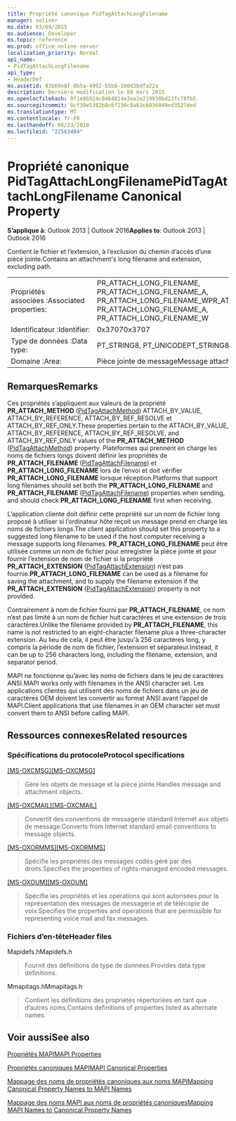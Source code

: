 ```yaml
---
title: Propriété canonique PidTagAttachLongFilename
manager: soliver
ms.date: 03/09/2015
ms.audience: Developer
ms.topic: reference
ms.prod: office-online-server
localization_priority: Normal
api_name:
- PidTagAttachLongFilename
api_type:
- HeaderDef
ms.assetid: 83b69e8f-0b5a-4992-b5b8-160d3bdfa22a
description: Dernière modification le 09 mars 2015
ms.openlocfilehash: 0f1e86924c0464814e3aa1e219930bd23fc78fb5
ms.sourcegitcommit: 0cf39e5382b8c6f236c8a63c6036849ed3527ded
ms.translationtype: MT
ms.contentlocale: fr-FR
ms.lasthandoff: 08/23/2018
ms.locfileid: "22563484"
---
```

# <a name="pidtagattachlongfilename-canonical-property"></a><span data-ttu-id="c0ef4-103">Propriété canonique PidTagAttachLongFilename</span><span class="sxs-lookup"><span data-stu-id="c0ef4-103">PidTagAttachLongFilename Canonical Property</span></span>

  
  
<span data-ttu-id="c0ef4-104">**S’applique à**: Outlook 2013 | Outlook 2016</span><span class="sxs-lookup"><span data-stu-id="c0ef4-104">**Applies to**: Outlook 2013 | Outlook 2016</span></span> 
  
<span data-ttu-id="c0ef4-105">Contient le fichier et l’extension, à l’exclusion du chemin d’accès d’une pièce jointe.</span><span class="sxs-lookup"><span data-stu-id="c0ef4-105">Contains an attachment's long filename and extension, excluding path.</span></span> 
  
|||
|:-----|:-----|
|<span data-ttu-id="c0ef4-106">Propriétés associées :</span><span class="sxs-lookup"><span data-stu-id="c0ef4-106">Associated properties:</span></span>  <br/> |<span data-ttu-id="c0ef4-107">PR_ATTACH_LONG_FILENAME, PR_ATTACH_LONG_FILENAME_A, PR_ATTACH_LONG_FILENAME_W</span><span class="sxs-lookup"><span data-stu-id="c0ef4-107">PR_ATTACH_LONG_FILENAME, PR_ATTACH_LONG_FILENAME_A, PR_ATTACH_LONG_FILENAME_W</span></span>  <br/> |
|<span data-ttu-id="c0ef4-108">Identificateur :</span><span class="sxs-lookup"><span data-stu-id="c0ef4-108">Identifier:</span></span>  <br/> |<span data-ttu-id="c0ef4-109">0x3707</span><span class="sxs-lookup"><span data-stu-id="c0ef4-109">0x3707</span></span>  <br/> |
|<span data-ttu-id="c0ef4-110">Type de données :</span><span class="sxs-lookup"><span data-stu-id="c0ef4-110">Data type:</span></span>  <br/> |<span data-ttu-id="c0ef4-111">PT_STRING8, PT_UNICODE</span><span class="sxs-lookup"><span data-stu-id="c0ef4-111">PT_STRING8, PT_UNICODE</span></span>  <br/> |
|<span data-ttu-id="c0ef4-112">Domaine :</span><span class="sxs-lookup"><span data-stu-id="c0ef4-112">Area:</span></span>  <br/> |<span data-ttu-id="c0ef4-113">Pièce jointe de message</span><span class="sxs-lookup"><span data-stu-id="c0ef4-113">Message attachment</span></span>  <br/> |
   
## <a name="remarks"></a><span data-ttu-id="c0ef4-114">Remarques</span><span class="sxs-lookup"><span data-stu-id="c0ef4-114">Remarks</span></span>

<span data-ttu-id="c0ef4-115">Ces propriétés s’appliquent aux valeurs de la propriété **PR_ATTACH_METHOD** ([PidTagAttachMethod](pidtagattachmethod-canonical-property.md)) ATTACH_BY_VALUE, ATTACH_BY_REFERENCE, ATTACH_BY_REF_RESOLVE et ATTACH_BY_REF_ONLY.</span><span class="sxs-lookup"><span data-stu-id="c0ef4-115">These properties pertain to the ATTACH_BY_VALUE, ATTACH_BY_REFERENCE, ATTACH_BY_REF_RESOLVE, and ATTACH_BY_REF_ONLY values of the **PR_ATTACH_METHOD** ([PidTagAttachMethod](pidtagattachmethod-canonical-property.md)) property.</span></span> <span data-ttu-id="c0ef4-116">Plateformes qui prennent en charge les noms de fichiers longs doivent définir les propriétés de **PR_ATTACH_FILENAME** ([PidTagAttachFilename](pidtagattachfilename-canonical-property.md)) et **PR_ATTACH_LONG_FILENAME** lors de l’envoi et doit vérifier **PR_ATTACH_LONG_FILENAME** lorsque réception.</span><span class="sxs-lookup"><span data-stu-id="c0ef4-116">Platforms that support long filenames should set both the **PR_ATTACH_LONG_FILENAME** and **PR_ATTACH_FILENAME** ([PidTagAttachFilename](pidtagattachfilename-canonical-property.md)) properties when sending, and should check **PR_ATTACH_LONG_FILENAME** first when receiving.</span></span> 
  
<span data-ttu-id="c0ef4-117">L’application cliente doit définir cette propriété sur un nom de fichier long proposé à utiliser si l’ordinateur hôte reçoit un message prend en charge les noms de fichiers longs.</span><span class="sxs-lookup"><span data-stu-id="c0ef4-117">The client application should set this property to a suggested long filename to be used if the host computer receiving a message supports long filenames.</span></span> <span data-ttu-id="c0ef4-118">**PR_ATTACH_LONG_FILENAME** peut être utilisée comme un nom de fichier pour enregistrer la pièce jointe et pour fournir l’extension de nom de fichier si la propriété **PR_ATTACH_EXTENSION** ([PidTagAttachExtension](pidtagattachextension-canonical-property.md)) n’est pas fournie.</span><span class="sxs-lookup"><span data-stu-id="c0ef4-118">**PR_ATTACH_LONG_FILENAME** can be used as a filename for saving the attachment, and to supply the filename extension if the **PR_ATTACH_EXTENSION** ([PidTagAttachExtension](pidtagattachextension-canonical-property.md)) property is not provided.</span></span> 
  
<span data-ttu-id="c0ef4-119">Contrairement à nom de fichier fourni par **PR_ATTACH_FILENAME**, ce nom n’est pas limité à un nom de fichier huit caractères et une extension de trois caractères.</span><span class="sxs-lookup"><span data-stu-id="c0ef4-119">Unlike the filename provided by **PR_ATTACH_FILENAME**, this name is not restricted to an eight-character filename plus a three-character extension.</span></span> <span data-ttu-id="c0ef4-120">Au lieu de cela, il peut être jusqu'à 256 caractères long, y compris la période de nom de fichier, l’extension et séparateur.</span><span class="sxs-lookup"><span data-stu-id="c0ef4-120">Instead, it can be up to 256 characters long, including the filename, extension, and separator period.</span></span> 
  
<span data-ttu-id="c0ef4-121">MAPI ne fonctionne qu’avec les noms de fichiers dans le jeu de caractères ANSI.</span><span class="sxs-lookup"><span data-stu-id="c0ef4-121">MAPI works only with filenames in the ANSI character set.</span></span> <span data-ttu-id="c0ef4-122">Les applications clientes qui utilisent des noms de fichiers dans un jeu de caractères OEM doivent les convertir au format ANSI avant l’appel de MAPI.</span><span class="sxs-lookup"><span data-stu-id="c0ef4-122">Client applications that use filenames in an OEM character set must convert them to ANSI before calling MAPI.</span></span> 
  
## <a name="related-resources"></a><span data-ttu-id="c0ef4-123">Ressources connexes</span><span class="sxs-lookup"><span data-stu-id="c0ef4-123">Related resources</span></span>

### <a name="protocol-specifications"></a><span data-ttu-id="c0ef4-124">Spécifications du protocole</span><span class="sxs-lookup"><span data-stu-id="c0ef4-124">Protocol specifications</span></span>

<span data-ttu-id="c0ef4-125">[[MS-OXCMSG]](http://msdn.microsoft.com/library/7fd7ec40-deec-4c06-9493-1bc06b349682%28Office.15%29.aspx)</span><span class="sxs-lookup"><span data-stu-id="c0ef4-125">[[MS-OXCMSG]](http://msdn.microsoft.com/library/7fd7ec40-deec-4c06-9493-1bc06b349682%28Office.15%29.aspx)</span></span>
  
> <span data-ttu-id="c0ef4-126">Gère les objets de message et la pièce jointe.</span><span class="sxs-lookup"><span data-stu-id="c0ef4-126">Handles message and attachment objects.</span></span>
    
<span data-ttu-id="c0ef4-127">[[MS-OXCMAIL]](http://msdn.microsoft.com/library/b60d48db-183f-4bf5-a908-f584e62cb2d4%28Office.15%29.aspx)</span><span class="sxs-lookup"><span data-stu-id="c0ef4-127">[[MS-OXCMAIL]](http://msdn.microsoft.com/library/b60d48db-183f-4bf5-a908-f584e62cb2d4%28Office.15%29.aspx)</span></span>
  
> <span data-ttu-id="c0ef4-128">Convertit des conventions de messagerie standard Internet aux objets de message.</span><span class="sxs-lookup"><span data-stu-id="c0ef4-128">Converts from Internet standard email conventions to message objects.</span></span>
    
<span data-ttu-id="c0ef4-129">[[MS-OXORMMS]](http://msdn.microsoft.com/library/a121dda4-48f3-41f8-b12f-170f533038bb%28Office.15%29.aspx)</span><span class="sxs-lookup"><span data-stu-id="c0ef4-129">[[MS-OXORMMS]](http://msdn.microsoft.com/library/a121dda4-48f3-41f8-b12f-170f533038bb%28Office.15%29.aspx)</span></span>
  
> <span data-ttu-id="c0ef4-130">Spécifie les propriétés des messages codés géré par des droits.</span><span class="sxs-lookup"><span data-stu-id="c0ef4-130">Specifies the properties of rights-managed encoded messages.</span></span>
    
<span data-ttu-id="c0ef4-131">[[MS-OXOUM]](http://msdn.microsoft.com/library/2a0696c5-2caf-4f20-87fb-085db430afec%28Office.15%29.aspx)</span><span class="sxs-lookup"><span data-stu-id="c0ef4-131">[[MS-OXOUM]](http://msdn.microsoft.com/library/2a0696c5-2caf-4f20-87fb-085db430afec%28Office.15%29.aspx)</span></span>
  
> <span data-ttu-id="c0ef4-132">Spécifie les propriétés et les opérations qui sont autorisées pour la représentation des messages de messagerie et de télécopie de voix.</span><span class="sxs-lookup"><span data-stu-id="c0ef4-132">Specifies the properties and operations that are permissible for representing voice mail and fax messages.</span></span>
    
### <a name="header-files"></a><span data-ttu-id="c0ef4-133">Fichiers d’en-tête</span><span class="sxs-lookup"><span data-stu-id="c0ef4-133">Header files</span></span>

<span data-ttu-id="c0ef4-134">Mapidefs.h</span><span class="sxs-lookup"><span data-stu-id="c0ef4-134">Mapidefs.h</span></span>
  
> <span data-ttu-id="c0ef4-135">Fournit des définitions de type de données.</span><span class="sxs-lookup"><span data-stu-id="c0ef4-135">Provides data type definitions.</span></span>
    
<span data-ttu-id="c0ef4-136">Mmapitags.h</span><span class="sxs-lookup"><span data-stu-id="c0ef4-136">Mmapitags.h</span></span>
  
> <span data-ttu-id="c0ef4-137">Contient les définitions des propriétés répertoriées en tant que d’autres noms.</span><span class="sxs-lookup"><span data-stu-id="c0ef4-137">Contains definitions of properties listed as alternate names.</span></span>
    
## <a name="see-also"></a><span data-ttu-id="c0ef4-138">Voir aussi</span><span class="sxs-lookup"><span data-stu-id="c0ef4-138">See also</span></span>



[<span data-ttu-id="c0ef4-139">Propriétés MAPI</span><span class="sxs-lookup"><span data-stu-id="c0ef4-139">MAPI Properties</span></span>](mapi-properties.md)
  
[<span data-ttu-id="c0ef4-140">Propriétés canoniques MAPI</span><span class="sxs-lookup"><span data-stu-id="c0ef4-140">MAPI Canonical Properties</span></span>](mapi-canonical-properties.md)
  
[<span data-ttu-id="c0ef4-141">Mappage des noms de propriétés canoniques aux noms MAPI</span><span class="sxs-lookup"><span data-stu-id="c0ef4-141">Mapping Canonical Property Names to MAPI Names</span></span>](mapping-canonical-property-names-to-mapi-names.md)
  
[<span data-ttu-id="c0ef4-142">Mappage des noms MAPI aux noms de propriétés canoniques</span><span class="sxs-lookup"><span data-stu-id="c0ef4-142">Mapping MAPI Names to Canonical Property Names</span></span>](mapping-mapi-names-to-canonical-property-names.md)

